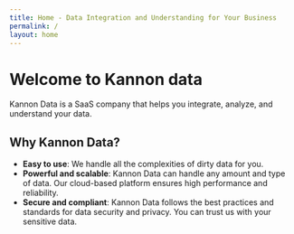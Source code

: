```yaml
---
title: Home - Data Integration and Understanding for Your Business
permalink: /
layout: home
---
```


# Welcome to Kannon data

Kannon Data is a SaaS company that helps you integrate, analyze, and understand your data.

## Why Kannon Data?

- **Easy to use**: We handle all the complexities of dirty data for you.
- **Powerful and scalable**: Kannon Data can handle any amount and type of data. Our cloud-based platform ensures high performance and reliability.
- **Secure and compliant**: Kannon Data follows the best practices and standards for data security and privacy. You can trust us with your sensitive data.